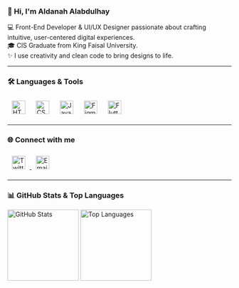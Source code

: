 ### 👋 Hi, I'm Aldanah Alabdulhay

💻 Front-End Developer & UI/UX Designer passionate about crafting intuitive, user-centered digital experiences.  
🎓 CIS Graduate from King Faisal University.  
✨ I use creativity and clean code to bring designs to life.

---

### 🛠 Languages & Tools  

<p>
  <img src="https://cdn.jsdelivr.net/gh/devicons/devicon/icons/html5/html5-original.svg" width="30" height="30" alt="HTML5" style="margin: 10px;" />
  <img src="https://cdn.jsdelivr.net/gh/devicons/devicon/icons/css3/css3-original.svg" width="30" height="30" alt="CSS3" style="margin: 10px;" />
  <img src="https://cdn.jsdelivr.net/gh/devicons/devicon/icons/javascript/javascript-original.svg" width="30" height="30" alt="JavaScript" style="margin: 10px;" />
  <img src="https://cdn.jsdelivr.net/gh/devicons/devicon/icons/figma/figma-original.svg" width="30" height="30" alt="Figma" style="margin: 10px;" />
  <img src="https://cdn.jsdelivr.net/gh/devicons/devicon/icons/flutter/flutter-original.svg" width="30" height="30" alt="Flutter" style="margin: 10px;" />
</p>

---

### 🌐 Connect with me

<p>
  <a href="https://x.com/Dan_abd20" target="_blank">
    <img src="https://raw.githubusercontent.com/rahuldkjain/github-profile-readme-generator/master/src/images/icons/Social/twitter.svg" 
         alt="Twitter" height="30" width="30" style="margin: 10px;" />
  </a>

  <a href="mailto:dan_abd20@hotmail.com" target="_blank">
   <img src="https://cdn-icons-png.flaticon.com/512/542/542638.png" alt="Email" height="30" width="30" style="margin: 10px;" />
  </a>
</p>




---

 ### 📊 GitHub Stats & Top Languages
<div>

  <img 
    src="https://github-readme-stats.vercel.app/api?username=Aldanah20&show_icons=true&theme=default&hide_border=true" 
    height="160px" 
    alt="GitHub Stats" 
  />
  <img 
    src="https://github-readme-stats.vercel.app/api/top-langs/?username=Aldanah20&layout=compact&theme=default&hide_border=true&langs_count=5&custom_title=Main%20Languages&hide=c%2B%2B,python,java,CMake,swift" 
    height="160px" 
    alt="Top Languages"
  />

</div>
